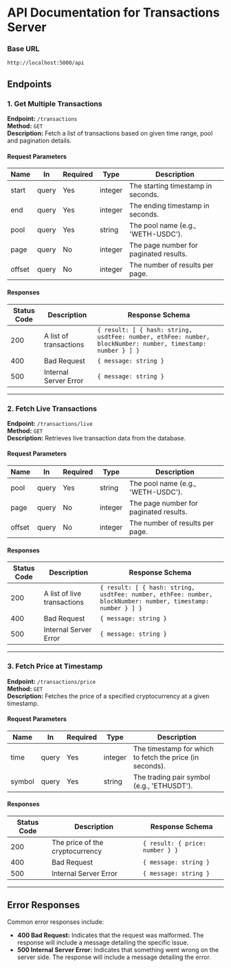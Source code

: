 # API Documentation for Transactions Server

### Base URL

```
http://localhost:5000/api
```
## Endpoints

### 1. Get Multiple Transactions

**Endpoint:** `/transactions`  
**Method:** `GET`  
**Description:** Fetch a list of transactions based on given time range, pool and pagination details.

#### Request Parameters

| Name  | In     | Required | Type     | Description                                         |
|-------|--------|----------|----------|-----------------------------------------------------|
| start | query  | Yes      | integer  | The starting timestamp in seconds.                  |
| end   | query  | Yes      | integer  | The ending timestamp in seconds.                    |
| pool  | query  | Yes      | string   | The pool name (e.g., 'WETH-USDC').                  |
| page  | query  | No       | integer  | The page number for paginated results.              |
| offset| query  | No       | integer  | The number of results per page.                     |

#### Responses

| Status Code | Description                              | Response Schema                                     |
|-------------|------------------------------------------|-----------------------------------------------------|
| 200         | A list of transactions                  | `{ result: [ { hash: string, usdtFee: number, ethFee: number, blockNumber: number, timestamp: number } ] }` |
| 400         | Bad Request                             | `{ message: string }`                               |
| 500         | Internal Server Error                   | `{ message: string }`                               |

---

### 2. Fetch Live Transactions

**Endpoint:** `/transactions/live`  
**Method:** `GET`  
**Description:** Retrieves live transaction data from the database.

#### Request Parameters

| Name  | In     | Required | Type     | Description                                         |
|-------|--------|----------|----------|-----------------------------------------------------|
| pool  | query  | Yes      | string   | The pool name (e.g., 'WETH-USDC').                  |
| page  | query  | No       | integer  | The page number for paginated results.              |
| offset| query  | No       | integer  | The number of results per page.                     |

#### Responses

| Status Code | Description                              | Response Schema                                     |
|-------------|------------------------------------------|-----------------------------------------------------|
| 200         | A list of live transactions              | `{ result: [ { hash: string, usdtFee: number, ethFee: number, blockNumber: number, timestamp: number } ] }` |
| 400         | Bad Request                             | `{ message: string }`                               |
| 500         | Internal Server Error                   | `{ message: string }`                               |

---

### 3. Fetch Price at Timestamp

**Endpoint:** `/transactions/price`  
**Method:** `GET`  
**Description:** Fetches the price of a specified cryptocurrency at a given timestamp.

#### Request Parameters

| Name   | In     | Required | Type     | Description                                         |
|--------|--------|----------|----------|-----------------------------------------------------|
| time   | query  | Yes      | integer  | The timestamp for which to fetch the price (in seconds). |
| symbol | query  | Yes      | string   | The trading pair symbol (e.g., 'ETHUSDT').         |

#### Responses

| Status Code | Description                              | Response Schema                                     |
|-------------|------------------------------------------|-----------------------------------------------------|
| 200         | The price of the cryptocurrency         | `{ result: { price: number } }`                    |
| 400         | Bad Request                             | `{ message: string }`                               |
| 500         | Internal Server Error                   | `{ message: string }`                               |

---

## Error Responses

Common error responses include:

- **400 Bad Request:** Indicates that the request was malformed. The response will include a message detailing the specific issue.
- **500 Internal Server Error:** Indicates that something went wrong on the server side. The response will include a message detailing the error.
